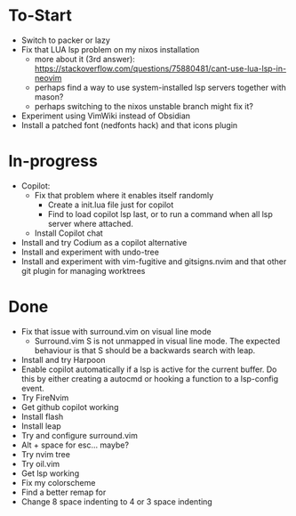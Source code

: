 # To-Start
- Switch to packer or lazy
- Fix that LUA lsp problem on my nixos installation
    - more about it (3rd answer): https://stackoverflow.com/questions/75880481/cant-use-lua-lsp-in-neovim
    - perhaps find a way to use system-installed lsp servers together with mason?
    - perhaps switching to the nixos unstable branch might fix it?
- Experiment using VimWiki instead of Obsidian
- Install a patched font (nedfonts hack) and that icons plugin

# In-progress
- Copilot:
    - Fix that problem where it enables itself randomly
        - Create a init.lua file just for copilot
        - Find to load copilot lsp last, or to run a command when all lsp server where attached.
    - Install Copilot chat
- Install and try Codium as a copilot alternative
- Install and experiment with undo-tree
- Install and experiment with vim-fugitive and gitsigns.nvim and that other git plugin for managing worktrees

# Done
- Fix that issue with surround.vim on visual line mode
    - Surround.vim S is not unmapped in visual line mode. The expected behaviour is that S should be a backwards search with leap.
- Install and try Harpoon
- Enable copilot automatically if a lsp is active for the current buffer. Do this by either creating a autocmd or hooking a function to a lsp-config event.
- Try FireNvim 
- Get github copilot working
- Install flash
- Install leap
- Try and configure surround.vim
- Alt + space for esc... maybe?
- Try nvim tree
- Try oil.vim
- Get lsp working
- Fix my colorscheme
- Find a better remap for <c-w>
- Change 8 space indenting to 4 or 3 space indenting 

